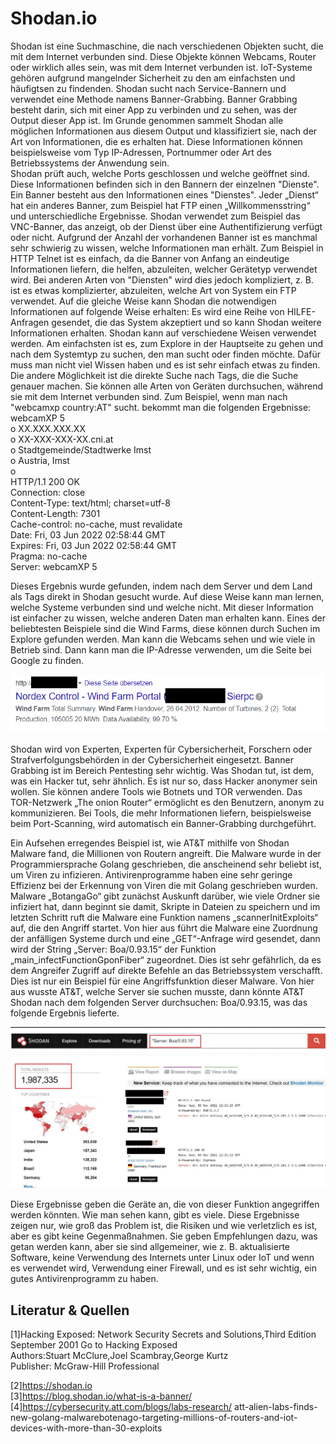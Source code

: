 # Shodan.io

Shodan ist eine Suchmaschine, die nach verschiedenen Objekten sucht, die mit dem Internet verbunden sind. Diese Objekte können Webcams, Router oder wirklich alles sein, was mit dem Internet verbunden ist. IoT-Systeme gehören aufgrund mangelnder Sicherheit zu den am einfachsten und häufigtsen zu findenden. Shodan sucht nach Service-Bannern und verwendet eine Methode namens Banner-Grabbing.
Banner Grabbing besteht darin, sich mit einer App zu verbinden und zu sehen, was der Output dieser App ist. Im Grunde genommen sammelt Shodan alle möglichen Informationen aus diesem Output und klassifiziert sie, nach der Art von Informationen, die es erhalten hat. Diese Informationen können beispielsweise vom Typ IP-Adressen, Portnummer oder Art des Betriebssystems der Anwendung sein. <br />
Shodan prüft auch, welche Ports geschlossen und welche geöffnet sind. Diese Informationen befinden sich in den Bannern der einzelnen "Dienste". Ein Banner besteht aus den Informationen eines "Dienstes". Jeder „Dienst“ hat ein anderes Banner, zum Beispiel hat FTP einen „Willkommensstring“ und unterschiedliche Ergebnisse. Shodan verwendet zum Beispiel das VNC-Banner, das anzeigt, ob der Dienst über eine Authentifizierung verfügt oder nicht. Aufgrund der Anzahl der vorhandenen Banner ist es manchmal sehr schwierig zu wissen, welche Informationen man erhält. Zum Beispiel in HTTP Telnet ist es einfach, da die Banner von Anfang an eindeutige Informationen liefern, die helfen, abzuleiten, welcher Gerätetyp verwendet wird. Bei anderen Arten von "Diensten" wird dies jedoch kompliziert, z. B. ist es etwas komplizierter, abzuleiten, welche Art von System ein FTP verwendet. Auf die gleiche Weise kann Shodan die notwendigen Informationen auf folgende Weise erhalten: Es wird eine Reihe von HILFE-Anfragen gesendet, die das System akzeptiert und so kann Shodan weitere Informationen erhalten.
Shodan kann auf verschiedene Weisen verwendet werden. Am einfachsten ist es, zum Explore in der Hauptseite zu gehen und nach dem Systemtyp zu suchen, den man sucht oder finden möchte. Dafür muss man nicht viel Wissen haben und es ist sehr einfach etwas zu finden. Die andere Möglichkeit ist die direkte Suche nach Tags, die die Suche genauer machen. Sie können alle Arten von Geräten durchsuchen, während sie mit dem Internet verbunden sind. Zum Beispiel, wenn man nach "webcamxp country:AT" sucht. bekommt man die folgenden Ergebnisse: <br />
webcamXP 5 <br />
o	XX.XXX.XXX.XX <br />
o	XX-XXX-XXX-XX.cni.at <br />
o	Stadtgemeinde/Stadtwerke Imst <br />
o	 Austria, Imst <br />
o	 <br />
HTTP/1.1 200 OK <br />
Connection: close <br />
Content-Type: text/html; charset=utf-8 <br />
Content-Length: 7301 <br />
Cache-control: no-cache, must revalidate <br />
Date: Fri, 03 Jun 2022 02:58:44 GMT <br />
Expires: Fri, 03 Jun 2022 02:58:44 GMT <br />
Pragma: no-cache <br />
Server: webcamXP 5 <br />

Dieses Ergebnis wurde gefunden, indem nach dem Server und dem Land als Tags direkt in Shodan gesucht wurde. Auf diese Weise kann man lernen, welche Systeme verbunden sind und welche nicht. Mit dieser Information ist einfacher zu wissen, welche anderen Daten man erhalten kann. Eines der beliebtesten Beispiele sind die Wind Farms, diese können durch Suchen im Explore gefunden werden. Man kann die Webcams sehen und wie viele in Betrieb sind. Dann kann man die IP-Adresse verwenden, um die Seite bei Google zu finden. <br />

![](./wind.png)


Shodan wird von Experten, Experten für Cybersicherheit, Forschern oder Strafverfolgungsbehörden in der Cybersicherheit eingesetzt. Banner Grabbing ist im Bereich Pentesting sehr wichtig. Was Shodan tut, ist dem, was ein Hacker tut, sehr ähnlich. Es ist nur so, dass Hacker anonymer sein wollen. Sie können andere Tools wie Botnets und TOR verwenden. Das TOR-Netzwerk „The onion Router“ ermöglicht es den Benutzern, anonym zu kommunizieren. Bei Tools, die mehr Informationen liefern, beispielsweise beim Port-Scanning, wird automatisch ein Banner-Grabbing durchgeführt.

Ein Aufsehen erregendes Beispiel ist, wie AT&T mithilfe von Shodan Malware fand, die Millionen von Routern angreift.
Die Malware wurde in der Programmiersprache Golang geschrieben, die anscheinend sehr beliebt ist, um Viren zu infizieren. Antivirenprogramme haben eine sehr geringe Effizienz bei der Erkennung von Viren die mit Golang geschrieben wurden.
Malware „BotangaGo“ gibt zunächst Auskunft darüber, wie viele Ordner sie infiziert hat, dann beginnt sie damit, Skripte in Dateien zu speichern und im letzten Schritt ruft die Malware eine Funktion namens „scannerInitExploits“ auf, die den Angriff startet.
Von hier aus führt die Malware eine Zuordnung der anfälligen Systeme durch und eine „GET“-Anfrage wird gesendet, dann wird der String „Server: Boa/0.93.15“ der Funktion „main_infectFunctionGponFiber“ zugeordnet. Dies ist sehr gefährlich, da es dem Angreifer Zugriff auf direkte Befehle an das Betriebssystem verschafft.
Dies ist nur ein Beispiel für eine Angriffsfunktion dieser Malware. Von hier aus wusste AT&T, welche Server sie suchen musste, dann könnte AT&T Shodan nach dem folgenden Server durchsuchen: Boa/0.93.15, was das folgende Ergebnis lieferte.


![](./botenago.jpg)

Diese Ergebnisse geben die Geräte an, die von dieser Funktion angegriffen werden könnten. Wie man sehen kann, gibt es viele. Diese Ergebnisse zeigen nur, wie groß das Problem ist, die Risiken und wie verletzlich es ist, aber es gibt keine Gegenmaßnahmen. Sie geben Empfehlungen dazu, was getan werden kann, aber sie sind allgemeiner, wie z. B. aktualisierte Software, keine Verwendung des Internets unter Linux oder IoT und wenn es verwendet wird, Verwendung einer Firewall, und es ist sehr wichtig, ein gutes Antivirenprogramm zu haben.

## Literatur & Quellen

[1]Hacking Exposed: Network Security Secrets and Solutions,Third Edition September 2001
Go to Hacking Exposed <br />
Authors:Stuart McClure,Joel Scambray,George Kurtz <br />
Publisher: McGraw-Hill Professional <br />

[2]https://shodan.io <br />
[3]https://blog.shodan.io/what-is-a-banner/ <br />
[4]https://cybersecurity.att.com/blogs/labs-research/ att-alien-labs-finds-new-golang-malwarebotenago-targeting-millions-of-routers-and-iot-devices-with-more-than-30-exploits <br />

